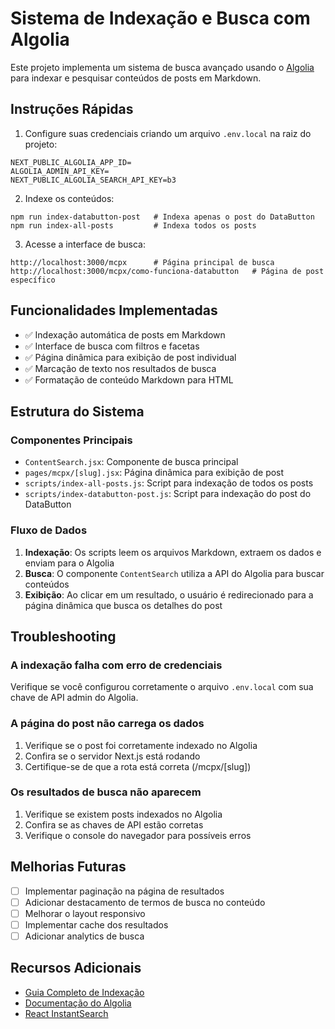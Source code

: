 # Sistema de Indexação e Busca com Algolia

Este projeto implementa um sistema de busca avançado usando o [Algolia](https://www.algolia.com/) para indexar e pesquisar conteúdos de posts em Markdown.

## Instruções Rápidas

1. Configure suas credenciais criando um arquivo `.env.local` na raiz do projeto:

```
NEXT_PUBLIC_ALGOLIA_APP_ID=
ALGOLIA_ADMIN_API_KEY=
NEXT_PUBLIC_ALGOLIA_SEARCH_API_KEY=b3
```

2. Indexe os conteúdos:

```
npm run index-databutton-post   # Indexa apenas o post do DataButton
npm run index-all-posts         # Indexa todos os posts
```

3. Acesse a interface de busca:

```
http://localhost:3000/mcpx      # Página principal de busca
http://localhost:3000/mcpx/como-funciona-databutton   # Página de post específico
```

## Funcionalidades Implementadas

- ✅ Indexação automática de posts em Markdown
- ✅ Interface de busca com filtros e facetas
- ✅ Página dinâmica para exibição de post individual
- ✅ Marcação de texto nos resultados de busca
- ✅ Formatação de conteúdo Markdown para HTML

## Estrutura do Sistema

### Componentes Principais

- `ContentSearch.jsx`: Componente de busca principal
- `pages/mcpx/[slug].jsx`: Página dinâmica para exibição de post
- `scripts/index-all-posts.js`: Script para indexação de todos os posts
- `scripts/index-databutton-post.js`: Script para indexação do post do DataButton

### Fluxo de Dados

1. **Indexação**: Os scripts leem os arquivos Markdown, extraem os dados e enviam para o Algolia
2. **Busca**: O componente `ContentSearch` utiliza a API do Algolia para buscar conteúdos
3. **Exibição**: Ao clicar em um resultado, o usuário é redirecionado para a página dinâmica que busca os detalhes do post

## Troubleshooting

### A indexação falha com erro de credenciais

Verifique se você configurou corretamente o arquivo `.env.local` com sua chave de API admin do Algolia.

### A página do post não carrega os dados

1. Verifique se o post foi corretamente indexado no Algolia
2. Confira se o servidor Next.js está rodando
3. Certifique-se de que a rota está correta (/mcpx/[slug])

### Os resultados de busca não aparecem

1. Verifique se existem posts indexados no Algolia
2. Confira se as chaves de API estão corretas
3. Verifique o console do navegador para possíveis erros

## Melhorias Futuras

- [ ] Implementar paginação na página de resultados
- [ ] Adicionar destacamento de termos de busca no conteúdo
- [ ] Melhorar o layout responsivo
- [ ] Implementar cache dos resultados
- [ ] Adicionar analytics de busca

## Recursos Adicionais

- [Guia Completo de Indexação](GUIA-ALGOLIA.md)
- [Documentação do Algolia](https://www.algolia.com/doc/)
- [React InstantSearch](https://www.algolia.com/doc/guides/building-search-ui/what-is-instantsearch/react/) 